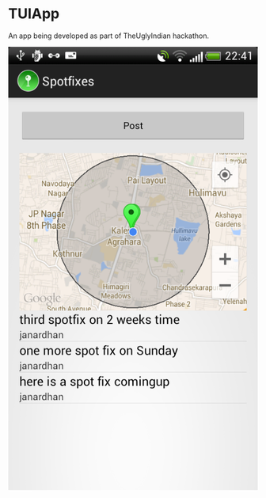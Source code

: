 TUIApp
======

An app being developed as part of TheUglyIndian hackathon.

![Alt text](https://raw.githubusercontent.com/janardhannallapati/TUIApp/master/device-2014-10-01-224009.png
 "Spotfixes Map")

